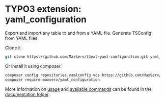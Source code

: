 # TYPO3 extension: yaml_configuration
Export and import any table to and from a YAML file. Generate TSConfig from YAML files.

Clone it
```bash
git clone https://github.com/MaxServ/t3ext-yaml-configuration.git yaml_configuration
```

Or install it using composer:
```bash
composer config repositories.yamlconfig vcs https://github.com/MaxServ/t3ext-yaml-configuration.git
composer require maxserv/yaml_configuration
```

More information on [usage](Documentation/UserManual/Index.rst) and [available commands](Documentation/CommandReference/Index.rst) can be found in the [documentation folder](Documentation/Index.rst).
